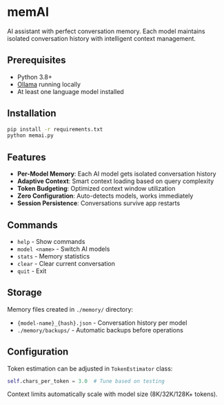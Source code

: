 # memAI

AI assistant with perfect conversation memory. Each model maintains isolated conversation history with intelligent context management.

## Prerequisites

- Python 3.8+
- [Ollama](https://ollama.ai/) running locally
- At least one language model installed

## Installation

```bash
pip install -r requirements.txt
python memai.py
```

## Features

- **Per-Model Memory**: Each AI model gets isolated conversation history
- **Adaptive Context**: Smart context loading based on query complexity  
- **Token Budgeting**: Optimized context window utilization
- **Zero Configuration**: Auto-detects models, works immediately
- **Session Persistence**: Conversations survive app restarts

## Commands

- `help` - Show commands
- `model <name>` - Switch AI models
- `stats` - Memory statistics
- `clear` - Clear current conversation
- `quit` - Exit

## Storage

Memory files created in `./memory/` directory:
- `{model-name}_{hash}.json` - Conversation history per model
- `./memory/backups/` - Automatic backups before operations

## Configuration

Token estimation can be adjusted in `TokenEstimator` class:
```python
self.chars_per_token = 3.0  # Tune based on testing
```

Context limits automatically scale with model size (8K/32K/128K+ tokens).
